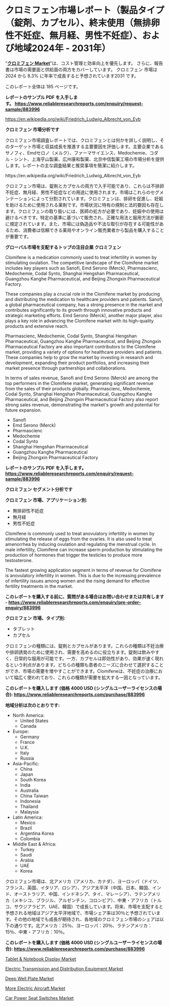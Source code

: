 <p><h1>クロミフェン市場レポート（製品タイプ（錠剤、カプセル）、終末使用（無排卵性不妊症、無月経、男性不妊症）、および地域2024年 - 2031年）</h1></p><p>&ldquo;<strong><a href="https://www.reliableresearchreports.com/clomifene-r883996">クロミフェン Market</a></strong>&rdquo;は、コスト管理と効率向上を優先します。 さらに、報告書は市場の需要面と供給面の両方をカバーしています。 クロミフェン 市場は 2024 から 8.3% に年率で成長すると予想されています2031 です。</p>
<p>このレポート全体は 185 ページです。</p>
<p><strong>レポートのサンプル PDF を入手します。&nbsp;<a href="https://www.reliableresearchreports.com/enquiry/request-sample/883996">https://www.reliableresearchreports.com/enquiry/request-sample/883996</a></strong></p>
<p><a href="https://en.wikipedia.org/wiki/Friedrich_Ludwig_Albrecht_von_Eyb">https://en.wikipedia.org/wiki/Friedrich_Ludwig_Albrecht_von_Eyb</a></p>
<p><strong>クロミフェン 市場分析です</strong></p>
<p><p>クロミフェン市場調査レポートでは、クロミフェンとは何かを詳しく説明し、そのターゲット市場と収益成長を推進する主要要因を評価します。主要企業であるサノフィ、Emdセロノ（メルク）、ファーマサイエンス、Medochemie、コダル・シント、上海亨山製薬、広州康和製薬、北京中信製薬工場の市場分析を提供します。レポートの主な調査結果と推奨事項を簡潔に紹介します。</p></p>
<p>https://en.wikipedia.org/wiki/Friedrich_Ludwig_Albrecht_von_Eyb</p>
<p><p>クロミフェン市場は、錠剤とカプセルの両方で入手可能であり、これらは不排卵不妊症、無月経、男性不妊症などの用途に使用されます。市場はこれらのセグメンテーションによって分割されています。クロミフェンは、排卵を促進し、妊娠を助けるために使用される薬剤です。市場状況に特有の規制と法的要因も存在します。クロミフェンの取り扱いには、医師の処方が必要であり、妊娠中の使用は避けるべきです。特定の基準に基づいて販売され、正確な用法と服用方法が厳密に規定されています。また、市場には偽造品や不法な取引が存在する可能性があるため、消費者は信頼できる薬局やオンライン販売業者から製品を購入することが重要です。</p></p>
<p><strong>グローバル市場を支配するトップの注目企業 クロミフェン</strong></p>
<p><p>Clomifene is a medication commonly used to treat infertility in women by stimulating ovulation. The competitive landscape of the Clomifene market includes key players such as Sanofi, Emd Serono (Merck), Pharmascienc, Medochemie, Codal Synto, Shanghai Hengshan Pharmaceutical, Guangzhou Kanghe Pharmaceutical, and Beijing Zhongxin Pharmaceutical Factory.</p><p>These companies play a crucial role in the Clomifene market by producing and distributing the medication to healthcare providers and patients. Sanofi, a global pharmaceutical company, has a strong presence in the market and contributes significantly to its growth through innovative products and strategic marketing efforts. Emd Serono (Merck), another major player, also plays a key role in advancing the Clomifene market with its high-quality products and extensive reach.</p><p>Pharmascienc, Medochemie, Codal Synto, Shanghai Hengshan Pharmaceutical, Guangzhou Kanghe Pharmaceutical, and Beijing Zhongxin Pharmaceutical Factory are also important contributors to the Clomifene market, providing a variety of options for healthcare providers and patients. These companies help to grow the market by investing in research and development, expanding their product portfolios, and increasing their market presence through partnerships and collaborations.</p><p>In terms of sales revenue, Sanofi and Emd Serono (Merck) are among the top performers in the Clomifene market, generating significant revenue from the sales of their products globally. Pharmascienc, Medochemie, Codal Synto, Shanghai Hengshan Pharmaceutical, Guangzhou Kanghe Pharmaceutical, and Beijing Zhongxin Pharmaceutical Factory also report strong sales revenue, demonstrating the market's growth and potential for future expansion.</p></p>
<p><ul><li>Sanofi</li><li>Emd Serono (Merck)</li><li>Pharmascienc</li><li>Medochemie</li><li>Codal Synto</li><li>Shanghai Hengshan Pharmaceutical</li><li>Guangzhou Kanghe Pharmaceutical</li><li>Beijing Zhongxin Pharmaceutical Factory</li></ul></p>
<p><strong>レポートのサンプル PDF を入手します。 <a href="https://www.reliableresearchreports.com/enquiry/request-sample/883996">https://www.reliableresearchreports.com/enquiry/request-sample/883996</a></strong></p>
<p><strong>クロミフェン セグメント分析です</strong></p>
<p><strong>クロミフェン 市場、アプリケーション別:</strong></p>
<p><ul><li>無排卵性不妊症</li><li>無月経</li><li>男性不妊症</li></ul></p>
<p><p>Clomifene is commonly used to treat anovulatory infertility in women by stimulating the release of eggs from the ovaries. It is also used to treat amenorrhea by inducing ovulation and regulating the menstrual cycle. In male infertility, Clomifene can increase sperm production by stimulating the production of hormones that trigger the testicles to produce more testosterone.</p><p>The fastest growing application segment in terms of revenue for Clomifene is anovulatory infertility in women. This is due to the increasing prevalence of infertility issues among women and the rising demand for effective fertility treatments in the market.</p></p>
<p><strong>このレポートを購入する前に、質問がある場合はお問い合わせまたは共有します - <a href="https://www.reliableresearchreports.com/enquiry/pre-order-enquiry/883996">https://www.reliableresearchreports.com/enquiry/pre-order-enquiry/883996</a></strong></p>
<p><strong>クロミフェン 市場、タイプ別:</strong></p>
<p><ul><li>タブレット</li><li>カプセル</li></ul></p>
<p><p>クロミフェンの種類には、錠剤とカプセルがあります。これらの種類は不妊治療や排卵誘発のために使用され、需要を高めるのに役立ちます。錠剤は飲みやすく、日常的な服用が可能です。一方、カプセルは即効性があり、効果が速く現れるという利点があります。どちらの種類も患者のニーズに合わせて選択することができ、市場の需要を増やすことができます。Clomifeneは、不妊症の治療において幅広く使われており、これらの種類が需要を拡大する一因となっています。</p></p>
<p><strong>このレポートを購入します (価格 4000 USD (シングルユーザーライセンスの場合): <a href="https://www.reliableresearchreports.com/purchase/883996">https://www.reliableresearchreports.com/purchase/883996</a></strong></p>
<p><strong>地域分析は次のとおりです:</strong></p>
<p><ul>
    <li>
        North America:
        <ul>
            <li>United States</li>
            <li>Canada</li>
        </ul>
    </li>
    <li>
        Europe:
        <ul>
            <li>Germany</li>
            <li>France</li>
            <li>U.K.</li>
            <li>Italy</li>
            <li>Russia</li>
        </ul>
    </li>
    <li>
        Asia-Pacific:
        <ul>
            <li>China</li>
            <li>Japan</li>
            <li>South Korea</li>
            <li>India</li>
            <li>Australia</li>
            <li>China Taiwan</li>
            <li>Indonesia</li>
            <li>Thailand</li>
            <li>Malaysia</li>
        </ul>
    </li>
    <li>
        Latin America:
        <ul>
            <li>Mexico</li>
            <li>Brazil</li>
            <li>Argentina Korea</li>
            <li>Colombia</li>
        </ul>
    </li>
    <li>
        Middle East & Africa:
        <ul>
            <li>Turkey</li>
            <li>Saudi</li>
            <li>Arabia</li>
            <li>UAE</li>
            <li>Korea</li>
        </ul>
    </li>
    </ul></p>
<p><p>クロミフェン市場は、北アメリカ（アメリカ、カナダ）、ヨーロッパ（ドイツ、フランス、英国、イタリア、ロシア）、アジア太平洋（中国、日本、韓国、インド、オーストラリア、中国、インドネシア、タイ、マレーシア）、ラテンアメリカ（メキシコ、ブラジル、アルゼンチン、コロンビア）、中東・アフリカ（トルコ、サウジアラビア、UAE、韓国）で成長しています。将来、市場を支配すると予想される地域はアジア太平洋地域で、市場シェア率は30％と予想されています。その他の地域でも成長が期待され、各地域のクロミフェン市場のシェアは以下の通りです。北アメリカ：25％、ヨーロッパ：20％、ラテンアメリカ：15％、中東・アフリカ：10％。</p></p>
<p><strong>このレポートを購入します (価格 4000 USD (シングルユーザーライセンスの場合): <a href="https://www.reliableresearchreports.com/purchase/883996">https://www.reliableresearchreports.com/purchase/883996</a></strong></p>
<p><p><a href="https://www.linkedin.com/pulse/mapping-tablet-notebook-display-market-trends-challenges-breakthroughs-jnzsf?trackingId=VAzV3vx8dIpbpBDxAzWUUA%3D%3D">Tablet & Notebook Display Market</a></p><p><a href="https://issuu.com/reportprime-2/docs/electric-transmission-and-distribut_e49e785bd5b867">Electric Transmission and Distribution Equipment Market</a></p><p><a href="https://medium.com/@emiliomartelli542/deep-well-plate-market-2024-2031-industry-insights-and-investment-opportunities-103fae9e450f">Deep Well Plate Market</a></p><p><a href="https://issuu.com/reportprime-2/docs/more-electric-aircraft-market-size-_d9bfca0c804568">More Electric Aircraft Market</a></p><p><a href="https://github.com/prosalinda88/Market-Research-Report-List-6/blob/main/car-power-seat-switches-market.md">Car Power Seat Switches Market</a></p></p>